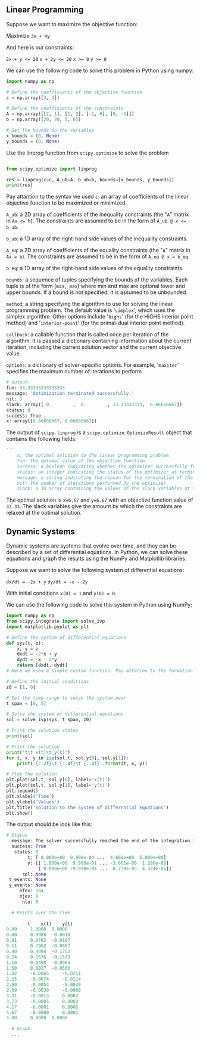 ## Linear Programming
Suppose we want to maximize the objective function:

Maximize `3x + 4y`

And here is our constraints:

`2x + y <= 20`
`x + 2y <= 20`
`x >= 0`
`y >= 0`

We can use the following code to solve this problem in Python using numpy:
```python
import numpy as np

# Define the coefficients of the objective function
c = np.array([3, 4])

# Define the coefficients of the constraints
A = np.array([[2, 1], [1, 2], [-1, 0], [0, -1]])
b = np.array([20, 20, 0, 0])

# Set the bounds on the variables
x_bounds = (0, None)
y_bounds = (0, None)
```

Use the linprog function from `scipy.optimize` to solve the problem
```python

from scipy.optimize import linprog

res = linprog(c=c, A_ub=A, b_ub=b, bounds=[x_bounds, y_bounds])
print(res)
```

Pay attantion to the syntax we used
  `c`: an array of coefficients of the linear objective function to be maximized or minimized.
  
  `A_ub`: a 2D array of coefficients of the inequality constraints (the "`A`" matrix in `Ax <= b`). 
    The constraints are assumed to be in the form of `A_ub @ x <= b_ub`.
    
  `b_ub`: a 1D array of the right-hand side values of the inequality constraints.
  
  `A_eq`: a 2D array of coefficients of the equality constraints (the "`A`" matrix in `Ax = b`). 
    The constraints are assumed to be in the form of `A_eq @ x = b_eq`.
    
  `b_eq`: a 1D array of the right-hand side values of the equality constraints.
  
  `bounds`: a sequence of tuples specifying the bounds of the variables. 
    Each tuple is of the form (`min, max`) where min and max are optional lower and upper bounds. If a bound is not specified, it is assumed to be unbounded.
    
  `method`: a string specifying the algorithm to use for solving the linear programming problem. 
    The default value is '`simplex`', which uses the simplex algorithm. Other options include '`highs`' (for the HiGHS interior point method) and '`interior-point`' (for the primal-dual interior point method).
    
  `callback`: a callable function that is called once per iteration of the algorithm. 
    It is passed a dictionary containing information about the current iteration, including the current solution vector and the current objective value.
    
  `options`: a dictionary of solver-specific options. For example, '`maxiter`' specifies the maximum number of iterations to perform.

```python
# Output:
fun: 33.33333333333333
message: 'Optimization terminated successfully.'
nit: 3
slack: array([ 0.        ,  0.        , 13.33333333,  6.66666667])
status: 0
success: True
x: array([6.66666667, 6.66666667])
```

The output of `scipy.linprog` is a `scipy.optimize.OptimizeResult` object that contains the following fields:
```python
'''
    x: the optimal solution to the linear programming problem.
    fun: the optimal value of the objective function.
    success: a boolean indicating whether the optimizer successfully found a solution.
    status: an integer indicating the status of the optimizer at termination.
    message: a string indicating the reason for the termination of the optimizer.
    nit: the number of iterations performed by the optimizer.
    slack: a 1D array containing the values of the slack variables at the optimal solution.
```
The optimal solution is `x=6.67` and `y=6.67` with an objective function value of `33.33`. The slack variables give the amount by which the constraints are relaxed at the optimal solution.

## Dynamic Systems
Dynamic systems are systems that evolve over time, and they can be described by a set of differential equations. In Python, we can solve these equations and graph the results using the NumPy and Matplotlib libraries.

Suppose we want to solve the following system of differential equations:

`dx/dt = -2x + y`
`dy/dt = -x - 2y`

With initial conditions `x(0) = 1` and `y(0) = 0`.

We can use the following code to solve this system in Python using NumPy:
```python
import numpy as np
from scipy.integrate import solve_ivp
import matplotlib.pyplot as plt

# Define the system of differential equations
def sys(t, z):
    x, y = z
    dxdt = -2*x + y
    dydt = -x - 2*y
    return [dxdt, dydt]
# Here we used a simple custom function. Pay attation to the formation and syntax since we should use it in further Object-Oriented Programming sections.

# Define the initial conditions
z0 = [1, 0]

# Set the time range to solve the system over
t_span = [0, 5]

# Solve the system of differential equations
sol = solve_ivp(sys, t_span, z0)

# Print the solution status
print(sol)

# Print the solution
print('t\t x(t)\t y(t)')
for t, x, y in zip(sol.t, sol.y[0], sol.y[1]):
    print('{:.2f}\t {:.4f}\t {:.4f}'.format(t, x, y))

# Plot the solution
plt.plot(sol.t, sol.y[0], label='x(t)')
plt.plot(sol.t, sol.y[1], label='y(t)')
plt.legend()
plt.xlabel('Time')
plt.ylabel('Values')
plt.title('Solution to the System of Differential Equations')
plt.show()
```
The output should be look like this:
```python 
# Status
  message: The solver successfully reached the end of the integration interval.
  success: True
   status: 0
        t: [ 0.000e+00  9.990e-04 ...  4.669e+00  5.000e+00]
        y: [[ 1.000e+00  9.980e-01 ... -3.661e-06  1.286e-05]
            [ 0.000e+00 -9.970e-04 ...  8.739e-05  4.324e-05]]
      sol: None
 t_events: None
 y_events: None
     nfev: 104
     njev: 0
      nlu: 0

  # Points over the time 
        
        t	 x(t)	 y(t)
0.00	 1.0000	 0.0000
0.00	 0.9980	 -0.0010
0.01	 0.9782	 -0.0107
0.11	 0.7962	 -0.0887
0.40	 0.4094	 -0.1752
0.74	 0.1676	 -0.1533
1.10	 0.0498	 -0.0984
1.50	 0.0037	 -0.0500
1.82	 -0.0065	 -0.0251
2.15	 -0.0074	 -0.0114
2.50	 -0.0054	 -0.0040
2.89	 -0.0030	 -0.0008
3.31	 -0.0013	 0.0002
3.73	 -0.0005	 0.0003
4.17	 -0.0001	 0.0002
4.67	 -0.0000	 0.0001
5.00	 0.0000	 0.0000

  # Graph:
  ...
```


